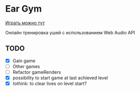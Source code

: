 # Ear Gym

[Играть можно тут](https://vasiliy0.gitlab.io/ear-gym)

Онлайн тренировка ушей с использованием Web Audio API

## TODO
- [x] Gain game
- [ ] Other games
- [ ] Refactor gameRenders
- [x] possibility to start game at last achieved level
- [x] tothink: to clear lives on level start?